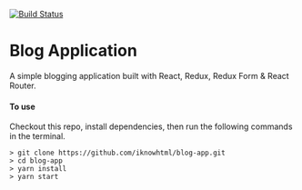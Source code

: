 [![Build Status](https://travis-ci.org/iknowhtml/blog-app.png?branch=master)](https://travis-ci.org/iknowhtml/blog-app)
# Blog Application
A simple blogging application built with React, Redux, Redux Form & React Router. 

#### To use
Checkout this repo, install dependencies, then run the following commands in the terminal.

```
> git clone https://github.com/iknowhtml/blog-app.git
> cd blog-app
> yarn install
> yarn start
```

